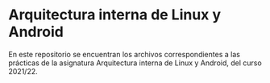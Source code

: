 # Arquitectura interna de Linux y Android

En este repositorio se encuentran los archivos correspondientes a las prácticas de la asignatura Arquitectura interna de Linux y Android, del curso 2021/22.
